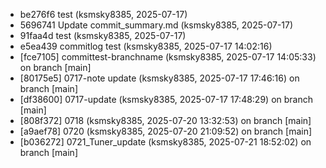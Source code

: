 - be276f6 test (ksmsky8385, 2025-07-17)
- 5696741 Update commit_summary.md (ksmsky8385, 2025-07-17)
- 91faa4d test (ksmsky8385, 2025-07-17)
- e5ea439 commitlog test (ksmsky8385, 2025-07-17 14:02:16)
- [fce7105] committest-branchname (ksmsky8385, 2025-07-17 14:05:33) on branch [main]
- [80175e5] 0717-note update (ksmsky8385, 2025-07-17 17:46:16) on branch [main]
- [df38600] 0717-update (ksmsky8385, 2025-07-17 17:48:29) on branch [main]
- [808f372] 0718 (ksmsky8385, 2025-07-20 13:32:53) on branch [main]
- [a9aef78] 0720 (ksmsky8385, 2025-07-20 21:09:52) on branch [main]
- [b036272] 0721_Tuner_update (ksmsky8385, 2025-07-21 18:52:02) on branch [main]

